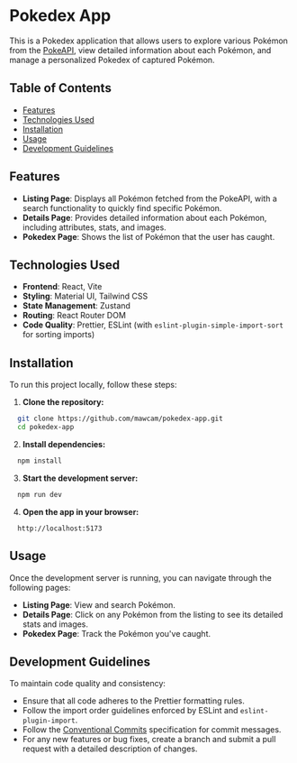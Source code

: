 # Pokedex App

This is a Pokedex application that allows users to explore various Pokémon from the [PokeAPI](https://pokeapi.co/), view detailed information about each Pokémon, and manage a personalized Pokedex of captured Pokémon.

## Table of Contents

- [Features](#features)
- [Technologies Used](#technologies-used)
- [Installation](#installation)
- [Usage](#usage)
- [Development Guidelines](#development-guidelines)

## Features

- **Listing Page**: Displays all Pokémon fetched from the PokeAPI, with a search functionality to quickly find specific Pokémon.
- **Details Page**: Provides detailed information about each Pokémon, including attributes, stats, and images.
- **Pokedex Page**: Shows the list of Pokémon that the user has caught.

## Technologies Used

- **Frontend**: React, Vite
- **Styling**: Material UI, Tailwind CSS
- **State Management**: Zustand
- **Routing**: React Router DOM
- **Code Quality**: Prettier, ESLint (with `eslint-plugin-simple-import-sort` for sorting imports)

## Installation

To run this project locally, follow these steps:

1. **Clone the repository:**

```bash
  git clone https://github.com/mawcam/pokedex-app.git
  cd pokedex-app
```

2. **Install dependencies:**

```bash
  npm install
```

3. **Start the development server:**

```bash
  npm run dev
```

4. **Open the app in your browser:**

```
  http://localhost:5173
```

## Usage

Once the development server is running, you can navigate through the following pages:

- **Listing Page**: View and search Pokémon.
- **Details Page**: Click on any Pokémon from the listing to see its detailed stats and images.
- **Pokedex Page**: Track the Pokémon you've caught.

## Development Guidelines

To maintain code quality and consistency:

- Ensure that all code adheres to the Prettier formatting rules.
- Follow the import order guidelines enforced by ESLint and `eslint-plugin-import`.
- Follow the [Conventional Commits](https://www.conventionalcommits.org/) specification for commit messages.
- For any new features or bug fixes, create a branch and submit a pull request with a detailed description of changes.
